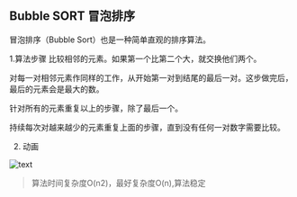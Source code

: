 ## Bubble SORT 冒泡排序
冒泡排序（Bubble Sort）也是一种简单直观的排序算法。

1.算法步骤
比较相邻的元素。如果第一个比第二个大，就交换他们两个。

对每一对相邻元素作同样的工作，从开始第一对到结尾的最后一对。这步做完后，最后的元素会是最大的数。

针对所有的元素重复以上的步骤，除了最后一个。

持续每次对越来越少的元素重复上面的步骤，直到没有任何一对数字需要比较。

2. 动画

![text](https://www.runoob.com/wp-content/uploads/2019/03/bubbleSort.gif)

> 算法时间复杂度O(n2)，最好复杂度O(n),算法稳定
